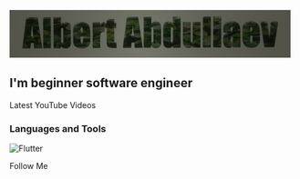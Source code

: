 [![Header](https://github.com/albert11al/albert11al/blob/main/assets/Без%20имени.png)](https://www.instagram.com/albert11al/)

## I'm beginner software engineer

Latest YouTube Videos

### Languages and Tools
![Flutter](https://img.shields.io/badge/Python-E1DD73?style=for-the-badge&logo=python)

Follow Me